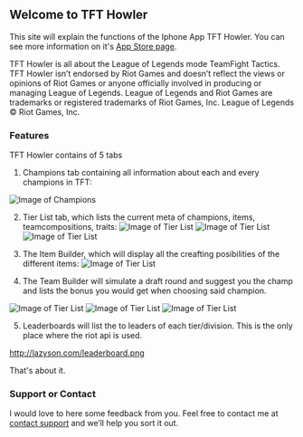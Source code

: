 ## Welcome to TFT Howler

This site will explain the functions of the Iphone App TFT Howler. You can see more information on it's [App Store page](https://apps.apple.com/ke/app/tft-howler/id1475359764).

TFT Howler is all about the League of Legends mode TeamFight Tactics. TFT Howler isn’t endorsed by Riot Games and doesn’t reflect the views or opinions of Riot Games
or anyone officially involved in producing or managing League of Legends. League of Legends and Riot Games are
trademarks or registered trademarks of Riot Games, Inc. League of Legends © Riot Games, Inc.

### Features

TFT Howler contains of 5 tabs
1. Champions tab containing all information about each and every champions in TFT:

![Image of Champions](https://is3-ssl.mzstatic.com/image/thumb/Purple113/v4/b9/79/08/b9790812-1c9c-ec76-a683-1824e2d93ded/pr_source.png/230x0w.jpg)

2. Tier List tab, which lists the current meta of champions, items, teamcompositions, traits:
![Image of Tier List](https://is3-ssl.mzstatic.com/image/thumb/Purple123/v4/d6/21/c3/d621c38e-914f-4fec-77c9-678be304fb6d/pr_source.png/230x0w.jpg)
![Image of Tier List](https://is4-ssl.mzstatic.com/image/thumb/Purple123/v4/6e/c1/c2/6ec1c241-1529-ee4e-9592-be00ce4a443b/pr_source.png/230x0w.jpg)
![Image of Tier List](https://is2-ssl.mzstatic.com/image/thumb/Purple123/v4/ce/10/b9/ce10b950-4cf8-57d6-9311-7dce4ce98357/pr_source.png/230x0w.jpg)

3. The Item Builder, which will display all the creafting posibilities of the different items:
![Image of Tier List](https://is5-ssl.mzstatic.com/image/thumb/Purple123/v4/59/cc/ef/59ccef73-f331-fe1a-70b0-b227b8ac908c/pr_source.png/230x0w.jpg)

4. The Team Builder will simulate a draft round and suggest you the champ and lists the bonus you would get when choosing said champion.

![Image of Tier List](https://is1-ssl.mzstatic.com/image/thumb/Purple113/v4/82/5c/43/825c4344-7118-3720-225c-887e36c1005c/pr_source.png/230x0w.jpg)
![Image of Tier List](https://is3-ssl.mzstatic.com/image/thumb/Purple123/v4/84/fd/7a/84fd7aef-688a-fa3b-3e04-c9c734335f86/pr_source.png/230x0w.jpg)
![Image of Tier List](https://is1-ssl.mzstatic.com/image/thumb/Purple113/v4/5e/94/09/5e94092d-cc97-f27b-ee2d-919da18ac11f/pr_source.png/230x0w.jpg)

5. Leaderboards will list the to leaders of each tier/division. This is the only place where the riot api is used.

http://lazyson.com/leaderboard.png

That's about it.

### Support or Contact

I would love to here some feedback from you. Feel free to contact me at [contact support](https://github.com/contact) and we’ll help you sort it out.

